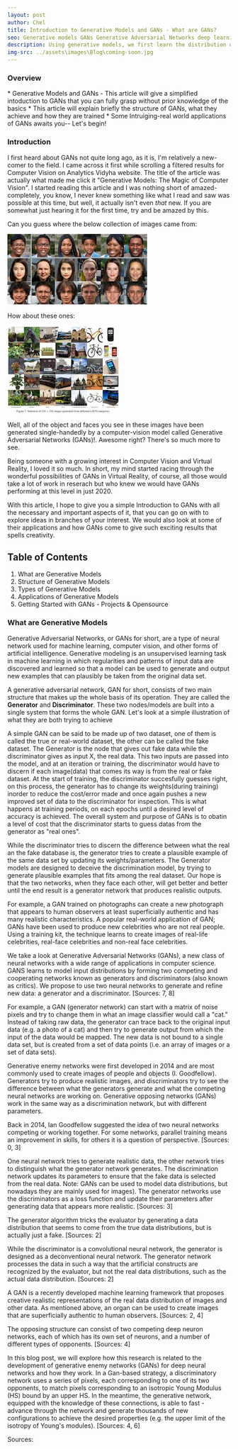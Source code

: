 ```yaml
---
layout: post
author: Chel
title: Introduction to Generative Models and GANs - What are GANs?
seo: Generative models GANs Generative Adversarial Networks deep learning branches computer vision with GANs
description: Using generative models, we first learn the distribution of the training set and then generate some new observations or data points using the learned distribution with some differences.
img-src: ../assets\images\Blog\coming-soon.jpg
---
```

<h3>Overview</h3>
* Generative Models and GANs - This article will give a simplified intoduction to GANs that you can fully grasp without prior knowledge of the basics
* This article will explain briefly the structure of GANs, what they achieve and how they are trained
* Some Intruiging-real world applications of GANs awaits you-- Let's begin!






<h3>Introduction</h3>

I first heard about GANs not quite long ago, as it is, I'm relatively a new-comer to the field. I came across it first while scrolling a filtered results for Computer Vision on Analytics Vidyha website. The title of the article was actually what made me click it "Generative Models: The Magic of Computer Vision". I started reading this article and I was nothing short of amazed-completely, you know, I never knew something like what I read and saw was possible at this time, but well, it actually isn't even <em>that</em> new. If you are somewhat just hearing it for the first time, try and be amazed by this.

Can you guess where the below collection of images came from:

<img class="img-fluid" src="../assets\images\Blog\Blog-img\Gans2.jpg">

How about these ones:

<img class="img-fluid" src="../assets\images\Blog\Blog-img\Gans3.jpg">

Well, all of the object and faces you see in these images have been generated single-handedly by a computer-vision model called Generative Adversarial Networks (GANs)!. Awesome right? There's so much more to see.

Being someone with a growing interest in Computer Vision and Virtual Reality, I loved it so much. In short, my mind started racing through the wonderful possibilities of GANs in Virtual Reality, of course, all those would take a lot of work in reserach but who knew we would have GANs performing at this level in just 2020. 

With this article, I hope to give you a simple Introduction to GANs with all the necessary and important aspects of it, that you can go on with to explore ideas in branches of your interest. We would also look at some of their applications and how GANs come to give such exciting results that spells creativity.




<h2>Table of Contents</h2> 


<ol>
  <li>What are Generative Models</li>
  <li>Structure of Generative Models</li>
  <li>Types of Generative Models</li>
  <li>Applications of Generative Models</li>
  <li>Getting Started with GANs - Projects & Opensource</li>
</ol>




<h3>What are Generative Models</h3>

Generative Adversarial Networks, or GANs for short, are a type of neural network used for machine learning, computer vision, and other forms of artificial intelligence. Generative modeling is an unsupervised learning task in machine learning in which regularities and patterns of input data are discovered and learned so that a model can be used to generate and output new examples that can plausibly be taken from the original data set.

A generative adversarial network, GAN for short, consists of two main structure that makes up the whole basis of its operation. They are called the <b>Generator</b> and <b>Discriminator</b>. These two nodes/models are built into a single system that forms the whole GAN. Let's look at a simple illustration of what they are both trying to achieve


A simple GAN can be said to be made up of two dataset, one of them is called the true or real-world dataset, the other can be called the fake dataset. The Generator is the node that gives out fake data while the discriminator gives as input X, the real data. This two inputs are passed into the model, and at an iteration or training, the discriminator would have to discern if each image(data) that comes its way is from the real or fake dataset. At the start of training, the discriminator succesfully guesses right, on this process, the generator has to change its weights(during training) inorder to reduce the cost/error made and once again pushes a new improved set of data to the discriminator for inspection. This is what happens at training periods, on each epochs until a desired level of accuracy is achieved. The overall system and purpose of GANs is to obatin a level of cost that the discriminator starts to guess datas from the generator as "real ones".
    
While the discriminator tries to discern the difference between what the real an the fake database is, the generator tries to create a plausible example of the same data set by updating its weights/parameters. The Generator models are designed to deceive the discrimination model, by trying  to generate plausible examples that fits among the real dataset. Our hope is that the two networks, when they face each other, will get better and better until the end result is a generator network that produces realistic outputs.

    
For example, a GAN trained on photographs can create a new photograph that appears to human observers at least superficially authentic and has many realistic characteristics. A popular real-world application of GAN; GANs have been used to produce new celebrities who are not real people. Using a training kit, the technique learns to create images of real-life celebrities, real-face celebrities and non-real face celebrities.
    
We take a look at Generative Adversarial Networks (GANs), a new class of neural networks with a wide range of applications in computer science. GANS learns to model input distributions by forming two competing and cooperating networks known as generators and discriminators (also known as critics). We propose to use two neural networks to generate and refine new data: a generator and a discriminator. [Sources: 7, 8] 
    
For example, a GAN (generator network) can start with a matrix of noise pixels and try to change them in what an image classifier would call a "cat." Instead of taking raw data, the generator can trace back to the original input data (e.g. a photo of a cat) and then try to generate output from which the input of the data would be mapped. The new data is not bound to a single data set, but is created from a set of data points (i.e. an array of images or a set of data sets).
    
Generative enemy networks were first developed in 2014 and are most commonly used to create images of people and objects (I. Goodfellow). Generators try to produce realistic images, and discriminators try to see the difference between what the generators generate and what the competing neural networks are working on. Generative opposing networks (GANs) work in the same way as a discrimination network, but with different parameters.
    
Back in 2014, Ian Goodfellow suggested the idea of two neural networks competing or working together. For some networks, parallel training means an improvement in skills, for others it is a question of perspective. [Sources: 0, 3] 
    
One neural network tries to generate realistic data, the other network tries to distinguish what the generator network generates. The discrimination network updates its parameters to ensure that the fake data is selected from the real data. Note: GANs can be used to model data distributions, but nowadays they are mainly used for images). The generator networks use the discriminators as a loss function and update their parameters after generating data that appears more realistic. [Sources: 3] 
    
The generator algorithm tricks the evaluator by generating a data distribution that seems to come from the true data distributions, but is actually just a fake. [Sources: 2] 
    
While the discriminator is a convolutional neural network, the generator is designed as a deconventional neural network. The generator network processes the data in such a way that the artificial constructs are recognized by the evaluator, but not the real data distributions, such as the actual data distribution. [Sources: 2] 
    
A GAN is a recently developed machine learning framework that proposes creative realistic representations of the real data distribution of images and other data. As mentioned above, an organ can be used to create images that are superficially authentic to human observers. [Sources: 2, 4] 
    
The opposing structure can consist of two competing deep neuron networks, each of which has its own set of neurons, and a number of different types of opponents. [Sources: 4] 
    
In this blog post, we will explore how this research is related to the development of generative enemy networks (GANs) for deep neural networks and how they work. In a Gan-based strategy, a discriminatory network uses a series of pixels, each corresponding to one of its two opponents, to match pixels corresponding to an isotropic Young Modulus (HS) bound by an upper HS. In the meantime, the generative network, equipped with the knowledge of these connections, is able to fast - advance through the network and generate thousands of new configurations to achieve the desired properties (e.g. the upper limit of the isotropy of Young's modules). [Sources: 4, 6] 
    





Sources:
    
[0]: https://www.wwt.com/white-paper/obscuring-analyzing-gan-generative-adversarial-networks
    
[1]: https://machinelearningmastery.com/what-are-generative-adversarial-networks-gans/
    
[2]: https://deepai.org/machine-learning-glossary-and-terms/conditional-adversarial-network
    
[3]: https://blog.floydhub.com/gans-story-so-far/
    
[4]: https://advances.sciencemag.org/content/6/17/eaaz4169
    
[5]: https://poloclub.github.io/ganlab/
    
[6]: https://www.intel.com/content/www/us/en/artificial-intelligence/posts/training-generative-adversarial-networks-in-flexpoint.html
    
[7]: https://bdtechtalks.com/2018/05/28/generative-adversarial-networks-artificial-intelligence-ian-goodfellow/
    
[8]: https://dzone.com/articles/working-principles-of-generative-adversarial-netwo
    
[9]: https://en.wikipedia.org/wiki/Generative_adversarial_network
    



